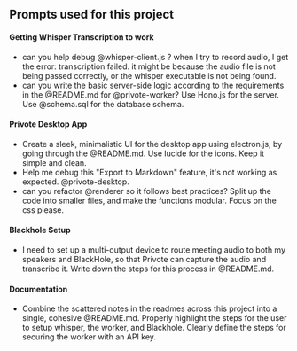 ## Prompts used for this project

#### Getting Whisper Transcription to work

- can you help debug @whisper-client.js ? when I try to record audio, I get the error: transcription failed. it might be because the audio file is not being passed correctly, or the whisper executable is not being found.
- can you write the basic server-side logic according to the requirements in the @README.md for @privote-worker? Use Hono.js for the server. Use @schema.sql for the database schema.

#### Privote Desktop App

- Create a sleek, minimalistic UI for the desktop app using electron.js, by going through the @README.md. Use lucide for the icons. Keep it simple and clean.
- Help me debug this "Export to Markdown" feature, it's not working as expected. @privote-desktop.
- can you refactor @renderer so it follows best practices? Split up the code into smaller files, and make the functions modular. Focus on the css please.

#### Blackhole Setup

- I need to set up a multi-output device to route meeting audio to both my speakers and BlackHole, so that Privote can capture the audio and transcribe it. Write down the steps for this process in @README.md.

#### Documentation

- Combine the scattered notes in the readmes across this project into a single, cohesive @README.md. Properly highlight the steps for the user to setup whisper, the worker, and Blackhole. Clearly define the steps for securing the worker with an API key.
